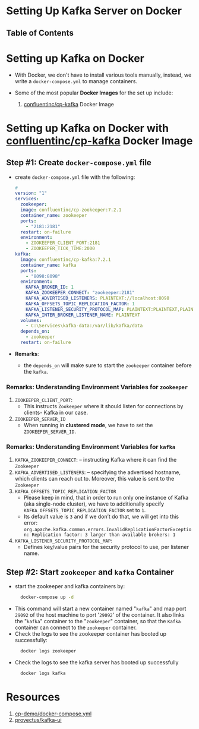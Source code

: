 # Setting Up Kafka Server on Docker

## Table of Contents

# Setting up Kafka on Docker

- With Docker, we don't have to install various tools manually, instead, we write a `docker-compose.yml` to manage containers.
- Some of the most popular **Docker Images** for the set up include:

  1. [confluentinc/cp-kafka](https://hub.docker.com/r/confluentinc/cp-kafka) Docker Image

# Setting up Kafka on Docker with [confluentinc/cp-kafka](https://hub.docker.com/r/confluentinc/cp-kafka) Docker Image

## Step #1: Create `docker-compose.yml` file

- create `docker-compose.yml` file with the following:

  ```yml
  #
  version: "1"
  services:
    zookeeper:
    image: confluentinc/cp-zookeeper:7.2.1
    container_name: zookeeper
    ports:
      - "2181:2181"
    restart: on-failure
    environment:
      - ZOOKEEPER_CLIENT_PORT:2181
      - ZOOKEEPER_TICK_TIME:2000
  kafka:
    image: confluentinc/cp-kafka:7.2.1
    container_name: kafka
    ports:
      - "8098:8098"
    environment:
      KAFKA_BROKER_ID: 1
      KAFKA_ZOOKEEPER_CONNECT: "zookeeper:2181"
      KAFKA_ADVERTISED_LISTENERS: PLAINTEXT://localhost:8098
      KAFKA_OFFSETS_TOPIC_REPLICATION_FACTOR: 1
      KAFKA_LISTENER_SECURITY_PROTOCOL_MAP: PLAINTEXT:PLAINTEXT,PLAINTEXT_HOST:PLAINTEXT
      KAFKA_INTER_BROKER_LISTENER_NAME: PLAINTEXT
    volumes:
      - C:\Services\kafka-data:/var/lib/kafka/data
    depends_on:
      - zookeeper
    restart: on-failure
  ```

- **Remarks**:

  - the `depends_on` will make sure to start the `zookeeper` container before the `kafka`.

### Remarks: Understanding Environment Variables for `zookeeper`

1. `ZOOKEEPER_CLIENT_PORT`:
   - This instructs `Zookeeper` where it should listen for connections by clients- Kafka in our case.
2. `ZOOKEEPER_SERVER_ID`
   - When running in **clustered mode**, we have to set the `ZOOKEEPER_SERVER_ID`.

### Remarks: Understanding Environment Variables for `kafka`

1. `KAFKA_ZOOKEEPER_CONNECT`:
   – instructing Kafka where it can find the `Zookeeper`
2. `KAFKA_ADVERTISED_LISTENERS`:
   – specifying the advertised hostname, which clients can reach out to. Moreover, this value is sent to the `Zookeeper`
3. `KAFKA_OFFSETS_TOPIC_REPLICATION_FACTOR`
   - Please keep in mind, that in order to run only one instance of Kafka (aka single-node cluster), we have to additionally specify `KAFKA_OFFSETS_TOPIC_REPLICATION_FACTOR` set to `1`.
   - Its default value is `3` and if we don’t do that, we will get into this error: `org.apache.kafka.common.errors.InvalidReplicationFactorException: Replication factor: 3 larger than available brokers: 1`
4. `KAFKA_LISTENER_SECURITY_PROTOCOL_MAP`:
   - Defines key/value pairs for the security protocol to use, per listener name.

## Step #2: Start `zookeeper` and `kafka` Container

- start the zookeeper and kafka containers by:
  ```sh
    docker-compose up -d
  ```
- This command will start a new container named "`kafka`" and map port `29092` of the host machine to port '`29092`' of the container. It also links the "`kafka`" container to the "`zookeeper`" container, so that the `Kafka` container can connect to the `zookeeper` container.
- Check the logs to see the zookeeper container has booted up successfully:
  ```sh
    docker logs zookeeper
  ```
- Check the logs to see the kafka server has booted up successfully
  ```sh
    docker logs kafka
  ```

# Resources

1. [cp-demo/docker-compose.yml](https://github.com/confluentinc/cp-demo/blob/5.0.0-post/docker-compose.yml)
2. [provectus/kafka-ui](https://github.com/provectus/kafka-ui/tree/master?tab=readme-ov-file)
